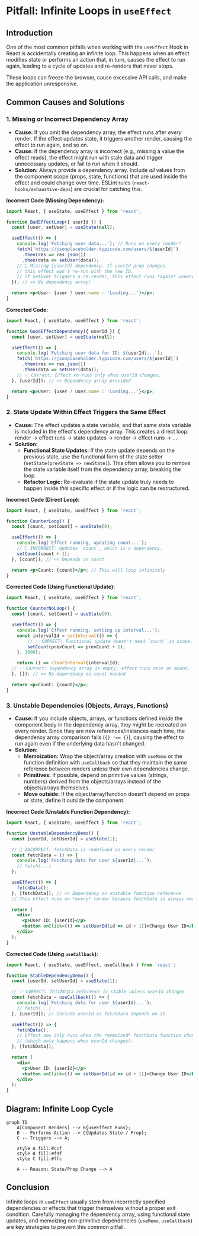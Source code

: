 # Pitfall: Infinite Loops in `useEffect`

## Introduction

One of the most common pitfalls when working with the `useEffect` Hook in React is accidentally creating an infinite loop. This happens when an effect modifies state or performs an action that, in turn, causes the effect to run again, leading to a cycle of updates and re-renders that never stops.

These loops can freeze the browser, cause excessive API calls, and make the application unresponsive.

## Common Causes and Solutions

### 1. Missing or Incorrect Dependency Array

- **Cause:** If you omit the dependency array, the effect runs after *every* render. If the effect updates state, it triggers another render, causing the effect to run again, and so on.
- **Cause:** If the dependency array is incorrect (e.g., missing a value the effect reads), the effect might run with stale data and trigger unnecessary updates, or fail to run when it should.
- **Solution:** Always provide a dependency array. Include *all* values from the component scope (props, state, functions) that are used inside the effect and could change over time. ESLint rules (`react-hooks/exhaustive-deps`) are crucial for catching this.

**Incorrect Code (Missing Dependency):**
```jsx
import React, { useState, useEffect } from 'react';

function BadEffectLoop({ userId }) {
  const [user, setUser] = useState(null);

  useEffect(() => {
    console.log('Fetching user data...'); // Runs on every render!
    fetch(`https://jsonplaceholder.typicode.com/users/${userId}`)
      .then(res => res.json())
      .then(data => setUser(data));
    // 🔴 Missing [userId] dependency. If userId prop changes,
    // this effect won't re-run with the new ID.
    // If setUser triggers a re-render, this effect runs *again* unnecessarily.
  }); // << No dependency array!

  return <p>User: {user ? user.name : 'Loading...'}</p>;
}
```

**Corrected Code:**
```jsx
import React, { useState, useEffect } from 'react';

function GoodEffectDependency({ userId }) {
  const [user, setUser] = useState(null);

  useEffect(() => {
    console.log(`Fetching user data for ID: ${userId}...`);
    fetch(`https://jsonplaceholder.typicode.com/users/${userId}`)
      .then(res => res.json())
      .then(data => setUser(data));
    // ✅ Correct: Effect re-runs only when userId changes.
  }, [userId]); // << Dependency array provided

  return <p>User: {user ? user.name : 'Loading...'}</p>;
}
```

### 2. State Update Within Effect Triggers the Same Effect

- **Cause:** The effect updates a state variable, and that same state variable is included in the effect's dependency array. This creates a direct loop: render -> effect runs -> state updates -> render -> effect runs -> ...
- **Solution:**
    - **Functional State Updates:** If the state update depends on the previous state, use the functional form of the state setter (`setState(prevState => newState)`). This often allows you to remove the state variable itself from the dependency array, breaking the loop.
    - **Refactor Logic:** Re-evaluate if the state update truly needs to happen inside *this* specific effect or if the logic can be restructured.

**Incorrect Code (Direct Loop):**
```jsx
import React, { useState, useEffect } from 'react';

function CounterLoop() {
  const [count, setCount] = useState(0);

  useEffect(() => {
    console.log('Effect running, updating count...');
    // 🔴 INCORRECT: Updates `count`, which is a dependency.
    setCount(count + 1); 
  }, [count]); // << Depends on count

  return <p>Count: {count}</p>; // This will loop infinitely
}
```

**Corrected Code (Using Functional Update):**
```jsx
import React, { useState, useEffect } from 'react';

function CounterNoLoop() {
  const [count, setCount] = useState(0);

  useEffect(() => {
    console.log('Effect running, setting up interval...');
    const intervalId = setInterval(() => {
        // ✅ CORRECT: Functional update doesn't need `count` in scope.
        setCount(prevCount => prevCount + 1); 
    }, 1000);

    return () => clearInterval(intervalId);
  // ✅ Correct: Dependency array is empty, effect runs once on mount.
  }, []); // << No dependency on count needed

  return <p>Count: {count}</p>;
}
```

### 3. Unstable Dependencies (Objects, Arrays, Functions)

- **Cause:** If you include objects, arrays, or functions defined *inside* the component body in the dependency array, they might be recreated on every render. Since they are new references/instances each time, the dependency array comparison fails (`{} !== {}`), causing the effect to run again even if the underlying data hasn't changed.
- **Solution:**
    - **Memoization:** Wrap the object/array creation with `useMemo` or the function definition with `useCallback` so that they maintain the same reference between renders unless their own dependencies change.
    - **Primitives:** If possible, depend on primitive values (strings, numbers) derived from the objects/arrays instead of the objects/arrays themselves.
    - **Move outside:** If the object/array/function doesn't depend on props or state, define it outside the component.

**Incorrect Code (Unstable Function Dependency):**
```jsx
import React, { useState, useEffect } from 'react';

function UnstableDependencyDemo() {
  const [userId, setUserId] = useState(1);

  // 🔴 INCORRECT: fetchData is redefined on every render
  const fetchData = () => {
    console.log(`Fetching data for user ${userId}...`);
    // fetch(...)
  };

  useEffect(() => {
    fetchData();
  }, [fetchData]); // << Dependency on unstable function reference
  // This effect runs on *every* render because fetchData is always new.

  return (
    <div>
      <p>User ID: {userId}</p>
      <button onClick={() => setUserId(id => id + 1)}>Change User ID</button>
    </div>
  );
}
```

**Corrected Code (Using `useCallback`):**
```jsx
import React, { useState, useEffect, useCallback } from 'react';

function StableDependencyDemo() {
  const [userId, setUserId] = useState(1);

  // ✅ CORRECT: fetchData reference is stable unless userId changes
  const fetchData = useCallback(() => {
    console.log(`Fetching data for user ${userId}...`);
    // fetch(...)
  }, [userId]); // Include userId as fetchData depends on it

  useEffect(() => {
    fetchData();
    // Effect now only runs when the *memoized* fetchData function changes
    // (which only happens when userId changes).
  }, [fetchData]); 

  return (
    <div>
      <p>User ID: {userId}</p>
      <button onClick={() => setUserId(id => id + 1)}>Change User ID</button>
    </div>
  );
}
```

## Diagram: Infinite Loop Cycle

```mermaid
graph TD
    A[Component Renders] --> B{useEffect Runs};
    B -- Performs Action --> C{Updates State / Prop};
    C -- Triggers --> A; 
    
    style A fill:#ccf
    style B fill:#f9f
    style C fill:#ffc
    
    A -- Reason: State/Prop Change --> A
```

## Conclusion

Infinite loops in `useEffect` usually stem from incorrectly specified dependencies or effects that trigger themselves without a proper exit condition. Carefully managing the dependency array, using functional state updates, and memoizing non-primitive dependencies (`useMemo`, `useCallback`) are key strategies to prevent this common pitfall. 